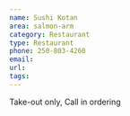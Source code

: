 ```yaml
---
name: Sushi Kotan
area: salmon-arm
category: Restaurant
type: Restaurant
phone: 250-803-4260
email: 
url: 
tags:
---
```


Take-out only, Call in ordering